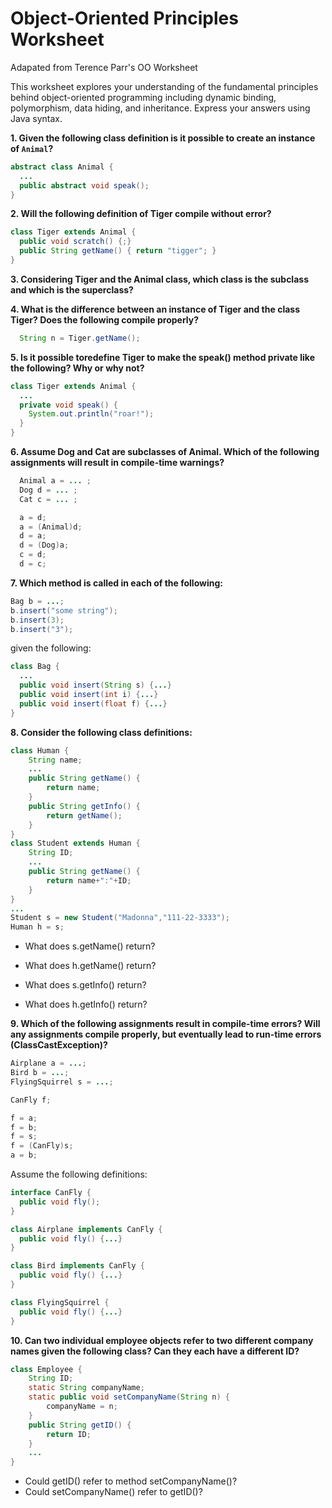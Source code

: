 Object-Oriented Principles Worksheet
====
Adapated from Terence Parr's OO Worksheet

This worksheet explores your understanding of the fundamental principles behind object-oriented programming including dynamic binding, polymorphism, data hiding, and inheritance. Express your answers using Java syntax.

**1. Given the following class definition is it possible to create an instance of `Animal`?**

```java
abstract class Animal {
  ...
  public abstract void speak();
}
```

**2. Will the following definition of Tiger compile without error?**

```java
class Tiger extends Animal {
  public void scratch() {;}
  public String getName() { return "tigger"; }
}
```

**3. Considering Tiger and the Animal class, which class is the subclass and which is the superclass?**

**4. What is the difference between an instance of Tiger and the class Tiger? Does the following compile properly?**

```java
  String n = Tiger.getName();
```

**5. Is it possible toredefine Tiger to make the speak() method private like the following? Why or why not?**

```java
class Tiger extends Animal {
  ...
  private void speak() {
    System.out.println("roar!");
  }
}
```

**6. Assume Dog and Cat are subclasses of Animal. Which of the following assignments will result in compile-time warnings?**

```java
  Animal a = ... ;
  Dog d = ... ;
  Cat c = ... ;

  a = d;
  a = (Animal)d;
  d = a;
  d = (Dog)a;
  c = d;
  d = c;
```

**7. Which method is called in each of the following:**

```java
Bag b = ...;
b.insert("some string");
b.insert(3);
b.insert("3");
```

given the following:

```java
class Bag {
  ...
  public void insert(String s) {...}
  public void insert(int i) {...}
  public void insert(float f) {...}
}
```

**8. Consider the following class definitions:**

```java
class Human {
	String name;
	...
	public String getName() {
		return name;
	}
	public String getInfo() {
		return getName();
	}
}
class Student extends Human {
	String ID;
	...
	public String getName() {
		return name+":"+ID;
	}
}
...
Student s = new Student("Madonna","111-22-3333");
Human h = s;
```

 * What does s.getName() return?

 * What does h.getName() return?

 * What does s.getInfo() return?

 * What does h.getInfo() return?

**9. Which of the following assignments result in compile-time errors? Will any assignments compile properly, but eventually lead to run-time errors (ClassCastException)?**

```java
Airplane a = ...;
Bird b = ...;
FlyingSquirrel s = ...;

CanFly f;

f = a;
f = b;
f = s;
f = (CanFly)s;
a = b;
```

Assume the following definitions:

```java
interface CanFly {
  public void fly();
}

class Airplane implements CanFly {
  public void fly() {...}
}

class Bird implements CanFly {
  public void fly() {...}
}

class FlyingSquirrel {
  public void fly() {...}
}
```


**10. Can two individual employee objects refer to two different company names given the following class? Can they each have a different ID?**

```java
class Employee {
    String ID;
    static String companyName;
    static public void setCompanyName(String n) {
        companyName = n;
    }
    public String getID() {
        return ID;
    }
    ...
}
```

 * Could getID() refer to method setCompanyName()?
 * Could setCompanyName() refer to getID()? 
